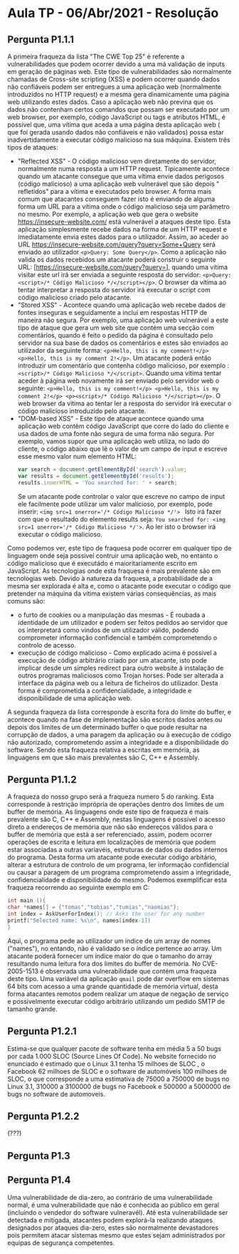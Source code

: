 # Aula TP - 06/Abr/2021 - Resolução

## Pergunta P1.1.1

A primeira fraqueza da lista "The CWE Top 25" é referente a vulnerabilidades que podem ocorrer devido a uma má validação
de inputs em geração de páginas web. Este tipo de vulnerabilidades são normalmente chamadas de Cross-site scripting (XSS) e podem
ocorrer quando dados não confiáveis podem ser entregues a uma aplicação web (normalmente introduzidos no HTTP request) e a mesma gera dinamicamente uma página web utilizando
estes dados. Caso a aplicação web não previna que os dados não contenham certos comandos que possam ser executado por um web browser, 
por exemplo, código JavaScript ou tags e atributos HTML, é possível que, uma vítima que aceda a uma página desta aplicação web ( que foi gerada usando
dados não confiáveis e não validados) possa estar inadvertidamente a executar código malicioso na sua máquina. Existem três tipos de ataques:
  - "Reflected XSS" - O código malicioso vem diretamente do servidor, normalmente numa resposta a um HTTP request. Tipicamente acontece quando um atacante consegue que uma vítima envie dados perigosos (código malicioso) a uma aplicação web vulnerável que são depois "
refletidos" para a vítima e executados pelo browser. A forma mais comum que atacantes conseguem fazer isto é enviando de alguma forma um URL para a vítima onde o código malicioso seja um parâmetro no mesmo.
Por exemplo, a aplicação web que gera o website https://insecure-website.com/ está vulnerável a ataques deste tipo. Esta aplicação simplesmente
recebe dados na forma de um HTTP request e imediatamente envia estes dados para o utilizador. Assim, ao aceder ao URL 
https://insecure-website.com/query?query=Some+Query será enviado ao utilizador ```<p>Query: Some Query</p>```. Como a aplicação não valida os dados
recebidos um atacante poderá construir o seguinte URL: [https://insecure-website.com/query?query=<script>/\*Código Malicioso\*/</script>], quando
uma vítima visitar este url irá ser enviada a seguinte resposta do servidor: ```<p>Query: <script>/* Código Malicioso */</script></p>```. O browser da
vítima ao tentar interpretar a resposta do servidor irá executar o script com código malicioso criado pelo atacante.
 - "Stored XSS" - Acontece quando uma aplicação web recebe dados de fontes inseguras e seguidamente a inclui em respostas HTTP de maneira
não segura. Por exemplo, uma aplicação web vulnerável a este tipo de ataque que gera um web site que contém uma secção com comentários, 
quando é feito o pedido da página é consultado pelo servidor na sua base de dados os comentários e estes são enviados ao utilizador da seguinte
forma: ```<p>Hello, this is my comment!</p> <p>Hello, this is my comment 2!</p>```. Um atacante poderá então introduzir um comentário que contenha código
malicioso, por exemplo : ```<script>/* Código Malicioso */</script>```. Quando uma vitima tentar aceder à página web novamente irá ser enviado pelo servidor
web o seguinte: ```<p>Hello, this is my comment!</p> <p>Hello, this is my comment 2!</p> <p><script>/* Código Malicioso */</script></p>```. O web browser
da vítima ao tentar ler a resposta do servidor irá executar o código malicioso introduzido pelo atacante.
- "DOM-based XSS" - Este tipo de ataque acontece quando uma aplicação web contêm código JavaScript que corre do lado do cliente e usa dados
de uma fonte não segura de uma forma não segura. Por exemplo, vamos supor que uma aplicação web utiliza, no lado do cliente, o código abaixo que
lê o valor de um campo de input e escreve esse mesmo valor num elemento HTML:
    ```javascript
    var search = document.getElementById('search').value;
    var results = document.getElementById('results');
    results.innerHTML = 'You searched for: ' + search;
    ```
    Se um atacante pode controlar o valor que escreve no campo de input ele facilmente pode utilizar um valor malicioso, por exemplo, pode inserir:
    ```<img src=1 onerror='/* Código Malicioso */'> ```
    Isto irá fazer com que o resultado do elemento results seja: ```You searched for: <img src=1 onerror='/* Código Malicioso */'>```.
    Ao ler isto o browser irá executar o código malicioso.

Como podemos ver, este tipo de fraquesa pode ocorrer em qualquer tipo de linguagem onde seja possivel contruir uma aplicação web, no entanto o código
malicioso que é executádo é maioritariamente escrito em JavaScript. As tecnologias onde esta fraquesa é mais prevalente são em tecnologias web.
Devido à natureza da fraquesa, a probabilidade de a mesma ser explorada é alta e, como o atacante pode executar o código que pretender na máquina
da vítima existem várias consequências, as mais comuns são: 
- o furto de cookies ou a manipulação das mesmas - É roubada a identidade de um utilizador e podem ser feitos pedidos ao servidor
que os interpretará como vindos de um utilizador válido, podendo comprometer informação confidencial e também comprometendo o controlo de acesso.
- execução de código malicioso - Como explicado acima é possivel a execução de código arbitrário criado por um atacante, isto pode implicar
desde um simples redirect para outro website à instalação de outros programas maliciosos como Trojan horses. Pode ser alterada a interface da página
web ou a leitura de ficheiros do utilizador. Desta forma é comprometida a confidencialidade, a integridade e disponibilidade de uma aplicação web.

A segunda fraqueza da lista corresponde à escrita fora do limite do buffer, e acontece quando na fase de implementação são escritos dados 
antes ou depois dos limites de um determinado buffer o que pode resultar na corrupção de dados, a uma paragem da aplicação ou à execução de código não autorizado,
comprometendo assim a integridade e a disponibilidade do software. Sendo esta fraqueza relativa a escritas em memória, as linguagens em que são mais
prevalentes são C, C++ e Assembly.

## Pergunta P1.1.2
A fraqueza do nosso grupo será a fraqueza numero 5 do ranking. Esta corresponde à restrição imprópria de operações dentro dos limites de um
buffer de memória. As linguagens onde este tipo de fraqueza é mais prevalente são C, C++ e Assembly, nestas linguagens é possível o acesso direto a endereços de 
memória que não são endereços válidos para o buffer de memória que está a ser referenciado, assim, podem ocorrer operações de escrita e 
leitura em localizações de memória que podem estar associadas a outras variavéis, estruturas de dados ou dados internos do programa. Desta forma um 
atacante pode executar código arbitário, alterar a estrutura de controlo de um programa, ler informação confidencial ou causar a paragem de um programa
comprometendo assim a integridade, confidencialidade e disponibilidade do mesmo.
Podemos exemplificar esta fraqueza recorrendo ao seguinte exemplo em C:
```C
int main (){
char *names[] = {"tomas","tobias","tumias","naomias"};
int index = AskUserForIndex(); // Asks the user for any number
printf("Selected name: %s\n", names[index-1])
}
``` 
Aqui, o programa pede ao utilizador um índice de um array de nomes ("names"), no entando, não é validado se o índice pertence ao array. 
Um atacante poderá fornecer um índice maior do que o tamanho do array resultando numa leitura fora dos limites do buffer de memória.
No CVE-2005-1513 é observada uma vulnerabilidade que contém uma fraqueza deste tipo. Uma variável da aplicação ```qmail``` pode dar overflow em sistemas
64 bits com acesso a uma grande quantidade de memória virtual, desta forma atacantes remotos podem realizar um ataque de negação de serviço e possivelmente
executar código arbitrário utilizando um pedido SMTP de tamanho grande.

## Pergunta P1.2.1
Estima-se que qualquer pacote de software tenha em média 5 a 50 bugs por cada 1.000 SLOC (Source Lines Of Code). No website fornecido no enunciado
é estimado que o Linux 3.1 tenha 15 milhoes de SLOC , o Facebook 62 milhoes de SLOC e o software de automóveis 100 milhoes de SLOC, o que
corresponde a uma estimativa de 75000 a 750000 de bugs no Linux 3.1, 310000 a 3100000 de bugs no Facebook e 500000 a 5000000 de bugs no software de
automoveis.

## Pergunta P1.2.2

(???)

## Pergunta P1.3

## Pergunta P1.4
Uma vulnerabilidade de dia-zero, ao contrário de uma vulnerabilidade normal, é uma vulnerabilidade que não é conhecida ao público em geral (incluindo
o vendedor do software vulneravél). Até esta vulnerabilidade ser detectada e mitigada, atacantes podem explorá-la realizando ataques designados por
ataques dia-zero, estes são normalmente devastadores pois permitem atacar sistemas mesmo que estes sejam administrados por equipas de segurança competentes.
